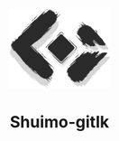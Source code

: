<p align="center">
  <a target="_blank" rel="noopener noreferrer">
    <img width="180" src="https://github.com/shuimo-design/shuimo-gitalk/blob/main/logo.svg" 
        alt="shuimo logo">
  </a>
</p>
<h1 align="center">Shuimo-gitlk</h1>
